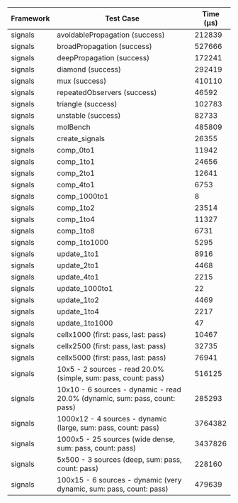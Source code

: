 | Framework | Test Case | Time (μs) |
| --- | --- | --- |
| signals | avoidablePropagation (success) | 212839 |
| signals | broadPropagation (success) | 527666 |
| signals | deepPropagation (success) | 172241 |
| signals | diamond (success) | 292419 |
| signals | mux (success) | 410110 |
| signals | repeatedObservers (success) | 46592 |
| signals | triangle (success) | 102783 |
| signals | unstable (success) | 82733 |
| signals | molBench | 485809 |
| signals | create_signals | 26355 |
| signals | comp_0to1 | 11942 |
| signals | comp_1to1 | 24656 |
| signals | comp_2to1 | 12641 |
| signals | comp_4to1 | 6753 |
| signals | comp_1000to1 | 8 |
| signals | comp_1to2 | 23514 |
| signals | comp_1to4 | 11327 |
| signals | comp_1to8 | 6731 |
| signals | comp_1to1000 | 5295 |
| signals | update_1to1 | 8916 |
| signals | update_2to1 | 4468 |
| signals | update_4to1 | 2215 |
| signals | update_1000to1 | 22 |
| signals | update_1to2 | 4469 |
| signals | update_1to4 | 2217 |
| signals | update_1to1000 | 47 |
| signals | cellx1000 (first: pass, last: pass) | 10467 |
| signals | cellx2500 (first: pass, last: pass) | 32735 |
| signals | cellx5000 (first: pass, last: pass) | 76941 |
| signals | 10x5 - 2 sources - read 20.0% (simple, sum: pass, count: pass) | 516125 |
| signals | 10x10 - 6 sources - dynamic - read 20.0% (dynamic, sum: pass, count: pass) | 285293 |
| signals | 1000x12 - 4 sources - dynamic (large, sum: pass, count: pass) | 3764382 |
| signals | 1000x5 - 25 sources (wide dense, sum: pass, count: pass) | 3437826 |
| signals | 5x500 - 3 sources (deep, sum: pass, count: pass) | 228160 |
| signals | 100x15 - 6 sources - dynamic (very dynamic, sum: pass, count: pass) | 479639 |
